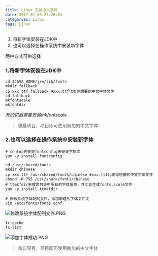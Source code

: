 ```yaml
---
title: Linux 安装中文字体
date: 2017-01-03 22:26:03
categories: Linux
tags: Linux
---
```


1. 将新字体安装在JDK中
2. 也可以选择在操作系统中安装新字体
<!-- more -->

两中方式可供选择
### 1.将新字体安装在JDK中
```shell
cd $JAVA_HOME/jre/lib/fonts
mkdir fallback
cp xxx.ttf fallback #xxx.ttf代表你想要的中文字体文件
cd fallback
mkfontscale
mkfontdir
```
*有的机器需要安装mkfontscale*

>重启项目，项目即可使用新加的中文字体


### 2.也可以选择在操作系统中安装新字体
```shell
# centos先安装fontconfig来安装字体库
yum -y install fontconfig

cd /usr/shared/fonts
mkdir chinese
cp xxx.ttf /usr/shared/fonts/chinese #xxx.ttf代表你想要的中文字体文件
chmod -R 755 /usr/share/fonts/chinese
# ttmkfdir来搜索目录中所有的字体信息，并汇总生成fonts.scale文件
yum -y install ttmkfdir
```
```
# 修改系统字体配制文件，添加新建的字体文件夹
vim /etc/fonts/fonts.conf
```
![修改系统字体配制文件.PNG](http://lighklife.github.io/img/2016/修改系统配置文件.png)

```
fc-cache
fc-list
```

![添加字体成功.PNG](http://lighklife.github.io/img/2016/添加字体成功.png)
>重启项目，项目即可使用新加的中文字体
